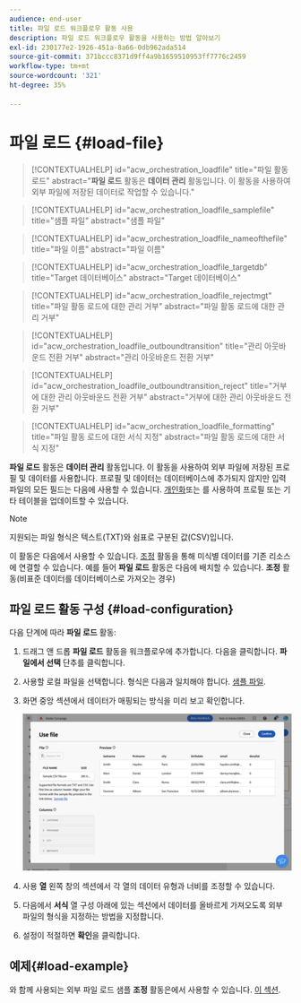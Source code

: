 ```yaml
---
audience: end-user
title: 파일 로드 워크플로우 활동 사용
description: 파일 로드 워크플로우 활동을 사용하는 방법 알아보기
exl-id: 230177e2-1926-451a-8a66-0db962ada514
source-git-commit: 371bccc8371d9ff4a9b1659510953ff7776c2459
workflow-type: tm+mt
source-wordcount: '321'
ht-degree: 35%

---
```


# 파일 로드 {#load-file}

>[!CONTEXTUALHELP]
>id="acw_orchestration_loadfile"
>title="파일 활동 로드"
>abstract="**파일 로드** 활동은 **데이터 관리** 활동입니다. 이 활동을 사용하여 외부 파일에 저장된 데이터로 작업할 수 있습니다."

>[!CONTEXTUALHELP]
>id="acw_orchestration_loadfile_samplefile"
>title="샘플 파일"
>abstract="샘플 파일"

>[!CONTEXTUALHELP]
>id="acw_orchestration_loadfile_nameofthefile"
>title="파일 이름"
>abstract="파일 이름"

>[!CONTEXTUALHELP]
>id="acw_orchestration_loadfile_targetdb"
>title="Target 데이터베이스"
>abstract="Target 데이터베이스"

>[!CONTEXTUALHELP]
>id="acw_orchestration_loadfile_rejectmgt"
>title="파일 활동 로드에 대한 관리 거부"
>abstract="파일 활동 로드에 대한 관리 거부"

>[!CONTEXTUALHELP]
>id="acw_orchestration_loadfile_outboundtransition"
>title="관리 아웃바운드 전환 거부"
>abstract="관리 아웃바운드 전환 거부"

>[!CONTEXTUALHELP]
>id="acw_orchestration_loadfile_outboundtransition_reject"
>title="거부에 대한 관리 아웃바운드 전환 거부"
>abstract="거부에 대한 관리 아웃바운드 전환 거부"

>[!CONTEXTUALHELP]
>id="acw_orchestration_loadfile_formatting"
>title="파일 활동 로드에 대한 서식 지정"
>abstract="파일 활동 로드에 대한 서식 지정"

**파일 로드** 활동은 **데이터 관리** 활동입니다. 이 활동을 사용하여 외부 파일에 저장된 프로필 및 데이터를 사용합니다. 프로필 및 데이터는 데이터베이스에 추가되지 않지만 입력 파일의 모든 필드는 다음에 사용할 수 있습니다. [개인화](../../personalization/gs-personalization.md)또는 를 사용하여 프로필 또는 기타 테이블을 업데이트할 수 있습니다.

>[!NOTE]
>지원되는 파일 형식은 텍스트(TXT)와 쉼표로 구분된 값(CSV)입니다.

이 활동은 다음에서 사용할 수 있습니다. [조정](reconciliation.md) 활동을 통해 미식별 데이터를 기존 리소스에 연결할 수 있습니다. 예를 들어 **파일 로드** 활동은 다음에 배치할 수 있습니다. **조정** 활동(비표준 데이터를 데이터베이스로 가져오는 경우)

## 파일 로드 활동 구성 {#load-configuration}

다음 단계에 따라 **파일 로드** 활동:

1. 드래그 앤 드롭 **파일 로드** 활동을 워크플로우에 추가합니다. 다음을 클릭합니다. **파일에서 선택** 단추를 클릭합니다.

1. 사용할 로컬 파일을 선택합니다. 형식은 다음과 일치해야 합니다. [샘플 파일](../../audience/file-audience.md#sample-file).

1. 화면 중앙 섹션에서 데이터가 매핑되는 방식을 미리 보고 확인합니다.

   ![](../assets/load-file.png)

1. 사용 **열** 왼쪽 창의 섹션에서 각 열의 데이터 유형과 너비를 조정할 수 있습니다.

1. 다음에서 **서식** 열 구성 아래에 있는 섹션에서 데이터를 올바르게 가져오도록 외부 파일의 형식을 지정하는 방법을 지정합니다.

1. 설정이 적절하면 **확인**&#x200B;을 클릭합니다.

## 예제{#load-example}

와 함께 사용되는 외부 파일 로드 샘플 **조정** 활동은에서 사용할 수 있습니다. [이 섹션](reconciliation.md#reconciliation-example).
